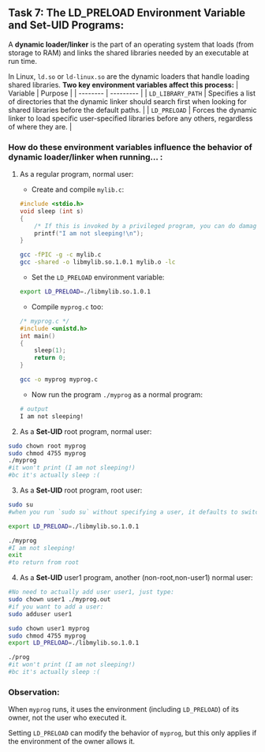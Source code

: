 ## Task 7: The LD_PRELOAD Environment Variable and Set-UID Programs:
A **dynamic loader/linker** is the part of an operating system that loads (from storage to RAM) and links the shared libraries needed by an executable at run time.

In Linux, `ld.so` or `ld-linux.so` are the dynamic loaders that handle loading shared libraries. **Two key environment variables affect this process:**
| Variable | Purpose |
| -------- | --------- |
| `LD_LIBRARY_PATH` | Specifies a list of directories that the dynamic linker should search first when looking for shared libraries before the default paths. |
| `LD_PRELOAD` | Forces the dynamic linker to load specific user-specified libraries before any others, regardless of where they are. |

### How do these environment variables influence the behavior of dynamic loader/linker when running... :

1) As a regular program, normal user:
    - Create and compile `mylib.c`:
    ```c
    #include <stdio.h>
    void sleep (int s)
    {
        /* If this is invoked by a privileged program, you can do damages here! */
        printf("I am not sleeping!\n");
    }
    ```
    ```bash
    gcc -fPIC -g -c mylib.c
    gcc -shared -o libmylib.so.1.0.1 mylib.o -lc
    ```
    - Set the `LD_PRELOAD` environment variable:
    ```bash
    export LD_PRELOAD=./libmylib.so.1.0.1
    ```
    - Compile `myprog.c` too:
    ```c
    /* myprog.c */
    #include <unistd.h>
    int main()
    {
        sleep(1);
        return 0;
    }
    ```
    ```bash
    gcc -o myprog myprog.c
    ```
    - Now run the program `./myprog` as a normal program:
    ```bash
    # output
    I am not sleeping!
    ```

2) As a **Set-UID** root program, normal user:
```bash
sudo chown root myprog
sudo chmod 4755 myprog
./myprog
#it won't print (I am not sleeping!)
#bc it's actually sleep :(
```
3) As a **Set-UID** root program, root user:
```bash
sudo su 
#when you run `sudo su` without specifying a user, it defaults to switching to the root user

export LD_PRELOAD=./libmylib.so.1.0.1

./myprog
#I am not sleeping!
exit
#to return from root
```

4) As a **Set-UID** user1 program, another (non-root,non-user1) normal user:
```bash
#No need to actually add user user1, just type:
sudo chown user1 ./myprog.out
#if you want to add a user:
sudo adduser user1

sudo chown user1 myprog
sudo chmod 4755 myprog
export LD_PRELOAD=./libmylib.so.1.0.1

./prog
#it won't print (I am not sleeping!)
#bc it's actually sleep :(
```

### Observation:
When `myprog` runs, it uses the environment (including `LD_PRELOAD`) of its owner, not the user who executed it.

Setting `LD_PRELOAD` can modify the behavior of `myprog`, but this only applies if the environment of the owner allows it.